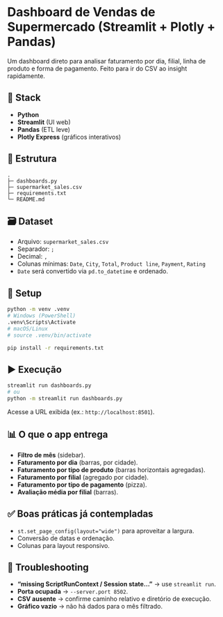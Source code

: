 # Dashboard de Vendas de Supermercado (Streamlit + Plotly + Pandas)

Um dashboard direto para analisar faturamento por dia, filial, linha de produto e forma de pagamento. Feito para ir do CSV ao insight rapidamente.

## 🚀 Stack
- **Python**
- **Streamlit** (UI web)
- **Pandas** (ETL leve)
- **Plotly Express** (gráficos interativos)

## 📁 Estrutura
```
.
├─ dashboards.py
├─ supermarket_sales.csv
├─ requirements.txt
└─ README.md
```

## 🗃️ Dataset
- Arquivo: `supermarket_sales.csv`
- Separador: `;`
- Decimal: `,`
- Colunas mínimas: `Date`, `City`, `Total`, `Product line`, `Payment`, `Rating`
- `Date` será convertido via `pd.to_datetime` e ordenado.

## 🔧 Setup
```bash
python -m venv .venv
# Windows (PowerShell)
.venv\Scripts\Activate
# macOS/Linux
# source .venv/bin/activate

pip install -r requirements.txt
```

## ▶️ Execução
```bash
streamlit run dashboards.py
# ou
python -m streamlit run dashboards.py
```
Acesse a URL exibida (ex.: `http://localhost:8501`).

## 📊 O que o app entrega
- **Filtro de mês** (sidebar).
- **Faturamento por dia** (barras, por cidade).
- **Faturamento por tipo de produto** (barras horizontais agregadas).
- **Faturamento por filial** (agregado por cidade).
- **Faturamento por tipo de pagamento** (pizza).
- **Avaliação média por filial** (barras).

## ✅ Boas práticas já contempladas
- `st.set_page_config(layout="wide")` para aproveitar a largura.
- Conversão de datas e ordenação.
- Colunas para layout responsivo.


## 🐞 Troubleshooting
- **“missing ScriptRunContext / Session state…”** → use `streamlit run`.
- **Porta ocupada** → `--server.port 8502`.
- **CSV ausente** → confirme caminho relativo e diretório de execução.
- **Gráfico vazio** → não há dados para o mês filtrado.

